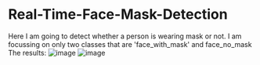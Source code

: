 # Real-Time-Face-Mask-Detection 
Here I am going to detect whether a person is wearing mask or not. I am focussing on only two classes that are 'face_with_mask' and face_no_mask
The results: 
![image](https://user-images.githubusercontent.com/63483027/174570558-538110e5-42ff-40db-ae08-6806e71b7852.png)
![image](https://user-images.githubusercontent.com/63483027/174570740-88232aba-45c4-48a1-93b7-9d1528a66384.png)

